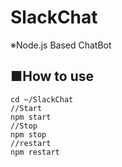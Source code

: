 # SlackChat
※Node.js Based ChatBot

## ■How to use
```
cd ~/SlackChat
//Start
npm start
//Stop
npm stop
//restart
npm restart
```